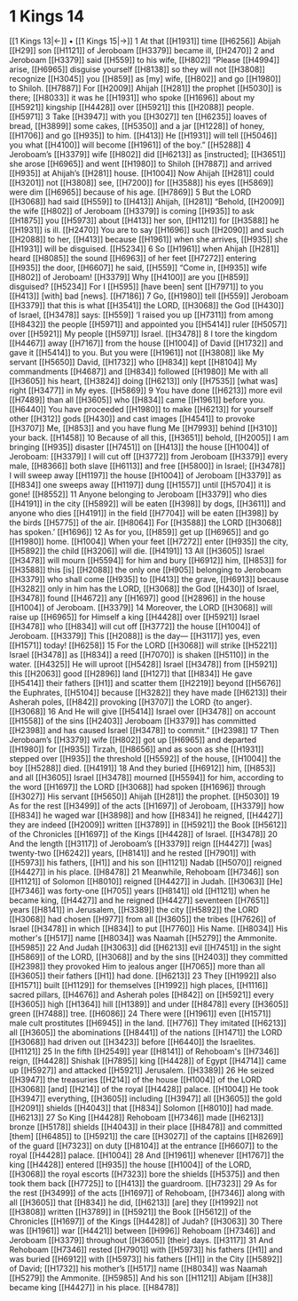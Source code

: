# 1 Kings 14
[[1 Kings 13|←]] • [[1 Kings 15|→]]
1 At that [[H1931]] time [[H6256]] Abijah [[H29]] son [[H1121]] of Jeroboam [[H3379]] became ill, [[H2470]] 
2 and Jeroboam [[H3379]] said [[H559]] to his wife, [[H802]] “Please [[H4994]] arise, [[H6965]] disguise yourself [[H8138]] so they will not [[H3808]] recognize [[H3045]] you [[H859]] as [my] wife, [[H802]] and go [[H1980]] to Shiloh. [[H7887]] For [[H2009]] Ahijah [[H281]] the prophet [[H5030]] is there; [[H8033]] it was he [[H1931]] who spoke [[H1696]] about my [[H5921]] kingship [[H4428]] over [[H5921]] this [[H2088]] people. [[H5971]] 
3 Take [[H3947]] with you [[H3027]] ten [[H6235]] loaves of bread, [[H3899]] some cakes, [[H5350]] and a jar [[H1228]] of honey, [[H1706]] and go [[H935]] to him. [[H413]] He [[H1931]] will tell [[H5046]] you  what [[H4100]] will become [[H1961]] of the boy.” [[H5288]] 
4 Jeroboam’s [[H3379]] wife [[H802]] did [[H6213]] as [instructed]; [[H3651]] she arose [[H6965]] and went [[H1980]] to Shiloh [[H7887]] and arrived [[H935]] at Ahijah’s [[H281]] house. [[H1004]] Now Ahijah [[H281]] could [[H3201]] not [[H3808]] see, [[H7200]] for [[H3588]] his eyes [[H5869]] were dim [[H6965]] because of his age. [[H7869]] 
5 But the LORD [[H3068]] had said [[H559]] to [[H413]] Ahijah, [[H281]] “Behold, [[H2009]] the wife [[H802]] of Jeroboam [[H3379]] is coming [[H935]] to ask [[H1875]] you [[H5973]] about [[H413]] her son, [[H1121]] for [[H3588]] he [[H1931]] is ill. [[H2470]] You are to say [[H1696]] such [[H2090]] and such [[H2088]] to her, [[H413]] because [[H1961]] when she arrives, [[H935]] she [[H1931]] will be disguised. [[H5234]] 
6 So [[H1961]] when Ahijah [[H281]] heard [[H8085]] the sound [[H6963]] of her feet [[H7272]] entering [[H935]] the door, [[H6607]] he said, [[H559]] “Come in, [[H935]] wife [[H802]] of Jeroboam! [[H3379]] Why [[H4100]] are you [[H859]] disguised? [[H5234]] For I [[H595]] [have been] sent [[H7971]] to you [[H413]] [with] bad [news]. [[H7186]] 
7 Go, [[H1980]] tell [[H559]] Jeroboam [[H3379]] that this is what [[H3541]] the LORD, [[H3068]] the God [[H430]] of Israel, [[H3478]] says: [[H559]] ‘I raised you up [[H7311]] from among [[H8432]] the people [[H5971]] and appointed you [[H5414]] ruler [[H5057]] over [[H5921]] My people [[H5971]] Israel. [[H3478]] 
8 I tore the kingdom [[H4467]] away [[H7167]] from the house [[H1004]] of David [[H1732]] and gave it [[H5414]] to you.  But you were [[H1961]] not [[H3808]] like My servant [[H5650]] David, [[H1732]] who [[H834]] kept [[H8104]] My commandments [[H4687]] and [[H834]] followed [[H1980]] Me with all [[H3605]] his heart, [[H3824]] doing [[H6213]] only [[H7535]] [what was] right [[H3477]] in My eyes. [[H5869]] 
9 You have done [[H6213]] more evil [[H7489]] than all [[H3605]] who [[H834]] came [[H1961]] before you. [[H6440]] You have proceeded [[H1980]] to make [[H6213]] for yourself  other [[H312]] gods [[H430]] and cast images [[H4541]] to provoke [[H3707]] Me, [[H853]] and you have flung Me [[H7993]] behind [[H310]] your back. [[H1458]] 
10 Because of all this, [[H3651]] behold, [[H2005]] I am bringing [[H935]] disaster [[H7451]] on [[H413]] the house [[H1004]] of Jeroboam: [[H3379]] I will cut off [[H3772]] from Jeroboam [[H3379]] every male, [[H8366]] both slave [[H6113]] and free [[H5800]] in Israel; [[H3478]] I will sweep away [[H1197]] the house [[H1004]] of Jeroboam [[H3379]] as [[H834]] one sweeps away [[H1197]] dung [[H1557]] until [[H5704]] it is gone! [[H8552]] 
11 Anyone belonging to Jeroboam [[H3379]] who dies [[H4191]] in the city [[H5892]] will be eaten [[H398]] by dogs, [[H3611]] and anyone who dies [[H4191]] in the field [[H7704]] will be eaten [[H398]] by the birds [[H5775]] of the air. [[H8064]] For [[H3588]] the LORD [[H3068]] has spoken.’ [[H1696]] 
12 As for you, [[H859]] get up [[H6965]] and go [[H1980]] home. [[H1004]] When your feet [[H7272]] enter [[H935]] the city, [[H5892]] the child [[H3206]] will die. [[H4191]] 
13 All [[H3605]] Israel [[H3478]] will mourn [[H5594]] for him  and bury [[H6912]] him, [[H853]] for [[H3588]] this [is] [[H2088]] the only one [[H905]] belonging to Jeroboam [[H3379]] who shall come [[H935]] to [[H413]] the grave, [[H6913]] because [[H3282]] only in him  has the LORD, [[H3068]] the God [[H430]] of Israel, [[H3478]] found [[H4672]] any [[H1697]] good [[H2896]] in the house [[H1004]] of Jeroboam. [[H3379]] 
14 Moreover, the LORD [[H3068]] will raise up [[H6965]] for Himself  a king [[H4428]] over [[H5921]] Israel [[H3478]] who [[H834]] will cut off [[H3772]] the house [[H1004]] of Jeroboam. [[H3379]] This [[H2088]] is the day— [[H3117]] yes, even [[H1571]] today! [[H6258]] 
15 For the LORD [[H3068]] will strike [[H5221]] Israel [[H3478]] as [[H834]] a reed [[H7070]] is shaken [[H5110]] in the water. [[H4325]] He will uproot [[H5428]] Israel [[H3478]] from [[H5921]] this [[H2063]] good [[H2896]] land [[H127]] that [[H834]] He gave [[H5414]] their fathers [[H1]] and scatter them [[H2219]] beyond [[H5676]] the Euphrates, [[H5104]] because [[H3282]] they have made [[H6213]] their Asherah poles, [[H842]] provoking [[H3707]] the LORD {to anger}. [[H3068]] 
16 And He will give [[H5414]] Israel over [[H3478]] on account [[H1558]] of the sins [[H2403]] Jeroboam [[H3379]] has committed [[H2398]] and has caused Israel [[H3478]] to commit.” [[H2398]] 
17 Then Jeroboam’s [[H3379]] wife [[H802]] got up [[H6965]] and departed [[H1980]] for [[H935]] Tirzah, [[H8656]] and as soon as she [[H1931]] stepped over [[H935]] the threshold [[H5592]] of the house, [[H1004]] the boy [[H5288]] died. [[H4191]] 
18 And they buried [[H6912]] him, [[H853]] and all [[H3605]] Israel [[H3478]] mourned [[H5594]] for him,  according to the word [[H1697]] the LORD [[H3068]] had spoken [[H1696]] through [[H3027]] His servant [[H5650]] Ahijah [[H281]] the prophet. [[H5030]] 
19 As for the rest [[H3499]] of the acts [[H1697]] of Jeroboam, [[H3379]] how [[H834]] he waged war [[H3898]] and how [[H834]] he reigned, [[H4427]] they are indeed [[H2009]] written [[H3789]] in [[H5921]] the Book [[H5612]] of the Chronicles [[H1697]] of the Kings [[H4428]] of Israel. [[H3478]] 
20 And the length [[H3117]] of Jeroboam’s [[H3379]] reign [[H4427]] [was] twenty-two [[H6242]] years, [[H8141]] and he rested [[H7901]] with [[H5973]] his fathers, [[H1]] and his son [[H1121]] Nadab [[H5070]] reigned [[H4427]] in his place. [[H8478]] 
21 Meanwhile, Rehoboam [[H7346]] son [[H1121]] of Solomon [[H8010]] reigned [[H4427]] in Judah. [[H3063]] [He] [[H7346]] was forty-one [[H705]] years [[H8141]] old [[H1121]] when he became king, [[H4427]] and he reigned [[H4427]] seventeen [[H7651]] years [[H8141]] in Jerusalem, [[H3389]] the city [[H5892]] the LORD [[H3068]] had chosen [[H977]] from all [[H3605]] the tribes [[H7626]] of Israel [[H3478]] in which [[H834]] to put [[H7760]] His Name. [[H8034]] His mother's [[H517]] name [[H8034]] was Naamah [[H5279]] the Ammonite. [[H5985]] 
22 And Judah [[H3063]] did [[H6213]] evil [[H7451]] in the sight [[H5869]] of the LORD, [[H3068]] and by the sins [[H2403]] they committed [[H2398]] they provoked Him to jealous anger [[H7065]] more than all [[H3605]] their fathers [[H1]] had done. [[H6213]] 
23 They [[H1992]] also [[H1571]] built [[H1129]] for themselves [[H1992]] high places, [[H1116]] sacred pillars, [[H4676]] and Asherah poles [[H842]] on [[H5921]] every [[H3605]] high [[H1364]] hill [[H1389]] and under [[H8478]] every [[H3605]] green [[H7488]] tree. [[H6086]] 
24 There were [[H1961]] even [[H1571]] male cult prostitutes [[H6945]] in the land. [[H776]] They imitated [[H6213]] all [[H3605]] the abominations [[H8441]] of the nations [[H1471]] the LORD [[H3068]] had driven out [[H3423]] before [[H6440]] the Israelites. [[H1121]] 
25 In the fifth [[H2549]] year [[H8141]] of Rehoboam's [[H7346]] reign, [[H4428]] Shishak [[H7895]] king [[H4428]] of Egypt [[H4714]] came up [[H5927]] and attacked [[H5921]] Jerusalem. [[H3389]] 
26 He seized [[H3947]] the treasuries [[H214]] of the house [[H1004]] of the LORD [[H3068]] [and] [[H214]] of the royal [[H4428]] palace. [[H1004]] He took [[H3947]] everything, [[H3605]] including [[H3947]] all [[H3605]] the gold [[H2091]] shields [[H4043]] that [[H834]] Solomon [[H8010]] had made. [[H6213]] 
27 So King [[H4428]] Rehoboam [[H7346]] made [[H6213]] bronze [[H5178]] shields [[H4043]] in their place [[H8478]] and committed [them] [[H6485]] to [[H5921]] the care [[H3027]] of the captains [[H8269]] of the guard [[H7323]] on duty [[H8104]] at the entrance [[H6607]] to the royal [[H4428]] palace. [[H1004]] 
28 And [[H1961]] whenever [[H1767]] the king [[H4428]] entered [[H935]] the house [[H1004]] of the LORD, [[H3068]] the royal escorts [[H7323]] bore the shields [[H5375]] and then took them back [[H7725]] to [[H413]] the guardroom. [[H7323]] 
29 As for the rest [[H3499]] of the acts [[H1697]] of Rehoboam, [[H7346]] along with all [[H3605]] that [[H834]] he did, [[H6213]] [are] they [[H1992]] not [[H3808]] written [[H3789]] in [[H5921]] the Book [[H5612]] of the Chronicles [[H1697]] of the Kings [[H4428]] of Judah? [[H3063]] 
30 There was [[H1961]] war [[H4421]] between [[H996]] Rehoboam [[H7346]] and Jeroboam [[H3379]] throughout [[H3605]] [their] days. [[H3117]] 
31 And Rehoboam [[H7346]] rested [[H7901]] with [[H5973]] his fathers [[H1]] and was buried [[H6912]] with [[H5973]] his fathers [[H1]] in the City [[H5892]] of David; [[H1732]] his mother’s [[H517]] name [[H8034]] was Naamah [[H5279]] the Ammonite. [[H5985]] And his son [[H1121]] Abijam [[H38]] became king [[H4427]] in his place. [[H8478]] 
